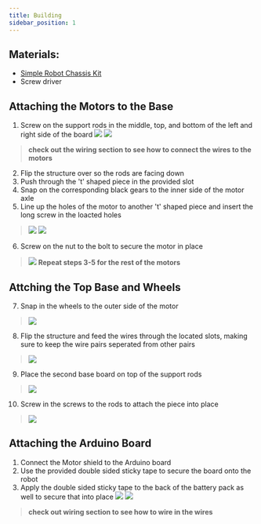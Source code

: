 ```yaml
---
title: Building
sidebar_position: 1
---
```


## Materials:
* [Simple Robot Chassis Kit](https://www.canadarobotix.com/products/2798) 
* Screw driver 


## Attaching the Motors to the Base
1. Screw on the support rods in the middle, top, and bottom of the left and right side of the board
![](/img/docs/Chassis_Robot/2934(1).jpg) ![](/img/docs/Chassis_Robot/2934(2).jpg)
> ****check out the wiring section to see how to connect the wires to the motors****
2. Flip the structure over so the rods are facing down
3. Push through the 't' shaped piece in the provided slot
4. Snap on the corresponding black gears to the inner side of the motor axle 
5. Line up the holes of the motor to another 't' shaped piece and insert the long screw in the loacted holes
> ![](/img/docs/Chassis_Robot/2934(3).jpg) ![](/img/docs/Chassis_Robot/2934(5).jpg)
6. Screw on the nut to the bolt to secure the motor in place
> ![](/img/docs/Chassis_Robot/2934(6).jpg)
> **Repeat steps 3-5 for the rest of the motors**
 

## Attching the Top Base and Wheels
7. Snap in the wheels to the outer side of the motor
> ![](/img/docs/Chassis_Robot/2934(15).jpg)
8. Flip the structure and feed the wires through the located slots, making sure to keep the wire pairs seperated from other pairs 
> ![](/img/docs/Chassis_Robot/2934(7).jpg)
9. Place the second base board on top of the support rods 
> ![](/img/docs/Chassis_Robot/2934(8).jpg)
10. Screw in the screws to the rods to attach the piece into place
> ![](/img/docs/Chassis_Robot/2934(9).jpg)

## Attaching the Arduino Board 
1. Connect the Motor shield to the Arduino board 
2. Use the provided double sided sticky tape to secure the board onto the robot
3. Apply the double sided sticky tape to the back of the battery pack as well to secure that into place
![](/img/docs/Chassis_Robot/2934(10).jpg) ![](/img/docs/Chassis_Robot/2934(11).jpg)
>**check out wiring section to see how to wire in the wires**



